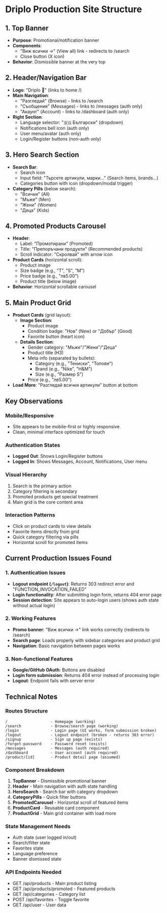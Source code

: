 # Driplo Production Site Structure

## 1. Top Banner
- **Purpose**: Promotional/notification banner
- **Components**:
  - "Виж всички →" (View all) link - redirects to /search
  - Close button (X icon)
- **Behavior**: Dismissible banner at the very top

## 2. Header/Navigation Bar
- **Logo**: "Driplo 👗" (links to home /)
- **Main Navigation**:
  - "Разгледай" (Browse) - links to /search
  - "Съобщения" (Messages) - links to /messages (auth only)
  - "Акаунт" (Account) - links to /dashboard (auth only)
- **Right Section**:
  - Language selector: "🇧🇬 Български" (dropdown)
  - Notifications bell icon (auth only)
  - User menu/avatar (auth only)
  - Login/Register buttons (non-auth only)

## 3. Hero Search Section
- **Search Bar**:
  - Search icon
  - Input field: "Търсете артикули, марки..." (Search items, brands...)
  - Categories button with icon (dropdown/modal trigger)
- **Category Pills** (below search):
  - "Всички" (All)
  - "Мъже" (Men)
  - "Жени" (Women)
  - "Деца" (Kids)

## 4. Promoted Products Carousel
- **Header**:
  - Label: "Промотирани" (Promoted)
  - Title: "Препоръчани продукти" (Recommended products)
  - Scroll indicator: "Скролвай" with arrow icon
- **Product Cards** (horizontal scroll):
  - Product image
  - Size badge (e.g., "T", "S", "M")
  - Price badge (e.g., "лв5.00")
  - Product title (below image)
- **Behavior**: Horizontal scrollable carousel

## 5. Main Product Grid
- **Product Cards** (grid layout):
  - **Image Section**:
    - Product image
    - Condition badge: "Нов" (New) or "Добър" (Good)
    - Favorite button (heart icon)
  - **Details Section**:
    - Gender category: "Мъже"/"Жени"/"Деца"
    - Product title (H3)
    - Meta info (separated by bullets):
      - Category (e.g., "Тениски", "Топове")
      - Brand (e.g., "Nike", "H&M")
      - Size (e.g., "Размер S")
    - Price (e.g., "лв5.00")
- **Load More**: "Разгледай всички артикули" button at bottom

## Key Observations

### Mobile/Responsive
- Site appears to be mobile-first or highly responsive
- Clean, minimal interface optimized for touch

### Authentication States
- **Logged Out**: Shows Login/Register buttons
- **Logged In**: Shows Messages, Account, Notifications, User menu

### Visual Hierarchy
1. Search is the primary action
2. Category filtering is secondary
3. Promoted products get special treatment
4. Main grid is the core content area

### Interaction Patterns
- Click on product cards to view details
- Favorite items directly from grid
- Quick category filtering via pills
- Horizontal scroll for promoted items

## Current Production Issues Found

### 1. Authentication Issues
- **Logout endpoint (`/logout`)**: Returns 303 redirect error and "FUNCTION_INVOCATION_FAILED"
- **Login functionality**: After submitting login form, returns 404 error page
- **Session detection**: Site appears to auto-login users (shows auth state without actual login)

### 2. Working Features
- **Promo banner**: "Виж всички →" link works correctly (redirects to /search)
- **Search page**: Loads properly with sidebar categories and product grid
- **Navigation**: Basic navigation between pages works

### 3. Non-functional Features
- **Google/GitHub OAuth**: Buttons are disabled
- **Login form submission**: Returns 404 error instead of processing login
- **Logout**: Endpoint fails with server error

## Technical Notes

### Routes Structure
```
/                   - Homepage (working)
/search             - Browse/search page (working)
/login              - Login page (UI works, form submission broken)
/logout             - Logout endpoint (broken - returns 303 error)
/signup             - Sign up page (exists)
/forgot-password    - Password reset (exists)
/messages           - Messages (auth required)
/dashboard          - User account (auth required)
/product/[id]       - Product detail page (assumed)
```

### Component Breakdown
1. **TopBanner** - Dismissible promotional banner
2. **Header** - Main navigation with auth state handling
3. **HeroSearch** - Search bar with category dropdown
4. **CategoryPills** - Quick filter buttons
5. **PromotedCarousel** - Horizontal scroll of featured items
6. **ProductCard** - Reusable card component
7. **ProductGrid** - Main grid container with load more

### State Management Needs
- Auth state (user logged in/out)
- Search/filter state
- Favorites state
- Language preference
- Banner dismissed state

### API Endpoints Needed
- GET /api/products - Main product listing
- GET /api/products/promoted - Featured products
- GET /api/categories - Category list
- POST /api/favorites - Toggle favorite
- GET /api/user - User data